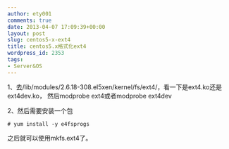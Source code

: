 ```yaml
---
author: ety001
comments: true
date: 2013-04-07 17:09:39+00:00
layout: post
slug: centos5-x-ext4
title: centos5.x格式化ext4
wordpress_id: 2353
tags:
- Server&OS
---
```


1、去/lib/modules/2.6.18-308.el5xen/kernel/fs/ext4/，看一下是ext4.ko还是ext4dev.ko，
然后modprobe ext4或者modprobe ext4dev

2、然后需要安装一个包
```
# yum install -y e4fsprogs
```
之后就可以使用mkfs.ext4了。
